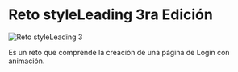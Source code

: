 # Reto styleLeading 3ra Edición

![Reto styleLeading 3](/Instrucciones/resultado_final.png)

Es un reto que comprende la creación de una página de Login con animación.